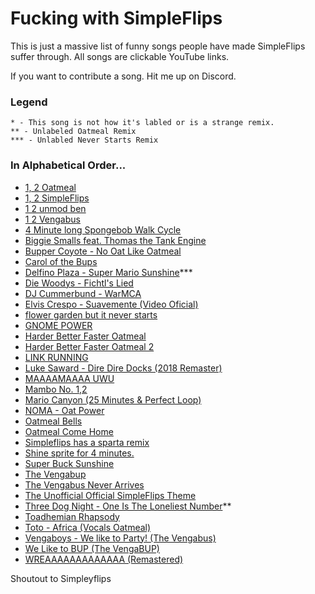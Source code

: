 # Fucking with SimpleFlips
This is just a massive list of funny songs people have made SimpleFlips suffer through.
All songs are clickable YouTube links.

If you want to contribute a song. Hit me up on Discord.

### Legend
```
* - This song is not how it's labled or is a strange remix.
** - Unlabeled Oatmeal Remix
*** - Unlabled Never Starts Remix
```

### In Alphabetical Order...
- [1, 2 Oatmeal](https://www.youtube.com/watch?v=0Dpw0VvH4m0)
- [1, 2 SimpleFlips](https://www.youtube.com/watch?v=ljWt1ejRszk)
- [1 2 unmod ben](https://www.youtube.com/watch?v=jzUFMoJdWws)
- [1 2 Vengabus](https://www.youtube.com/watch?v=ZEt7KMekpms)
- [4 Minute long Spongebob Walk Cycle](https://www.youtube.com/watch?v=njX1bypJeY4)
- [Biggie Smalls feat. Thomas the Tank Engine](https://www.youtube.com/watch?v=ETfiUYij5UE)
- [Bupper Coyote - No Oat Like Oatmeal](https://www.youtube.com/watch?v=F3Hh8KN4zFk)
- [Carol of the Bups](https://www.youtube.com/watch?v=mdh-Eah63Yg)
- [Delfino Plaza - Super Mario Sunshine](https://www.youtube.com/watch?v=ds6I5sUBGtw)***
- [Die Woodys - Fichtl's Lied](https://www.youtube.com/watch?v=dP9Wp6QVbsk)
- [DJ Cummerbund - WarMCA](https://www.youtube.com/watch?v=LjDVVLLhr_M)
- [Elvis Crespo - Suavemente (Video Oficial)](https://www.youtube.com/watch?v=WPiEbYSF9kE)
- [flower garden but it never starts](https://www.youtube.com/watch?v=n95ZI3YDsFc)
- [GNOME POWER](https://www.youtube.com/watch?v=ltSQ-czeDEE)
- [Harder Better Faster Oatmeal](https://www.youtube.com/watch?v=QmQ9GkzptLQ)
- [Harder Better Faster Oatmeal 2](https://www.youtube.com/watch?v=VYd3bOzLU1U)
- [LINK RUNNING](https://www.youtube.com/watch?v=eaDeTV-LLYA)
- [Luke Saward - Dire Dire Docks (2018 Remaster)](https://www.youtube.com/watch?v=CxBxc4swvDE)
- [MAAAAMAAAA UWU](https://www.youtube.com/watch?v=h4aYzKb0Cx8)
- [Mambo No. 1,2](https://www.youtube.com/watch?v=wTr0P1Grc2g)
- [Mario Canyon (25 Minutes & Perfect Loop)](https://www.youtube.com/watch?v=wiofMlBsgjY)
- [NOMA - Oat Power](https://www.youtube.com/watch?v=7rydGZ8Ezv4)
- [Oatmeal Bells](https://www.youtube.com/watch?v=7x_rOOT6UMs)
- [Oatmeal Come Home](https://www.youtube.com/watch?v=2FrHv32cE9s)
- [Simpleflips has a sparta remix](https://www.youtube.com/watch?v=jDYTHK2eQ-o)
- [Shine sprite for 4 minutes.](https://www.youtube.com/watch?v=3BwwbcO7yJ8)
- [Super Buck Sunshine](https://www.youtube.com/watch?v=tifbKQt51WY)
- [The Vengabup](https://www.youtube.com/watch?v=wUH0DiLdC0w)
- [The Vengabus Never Arrives](https://www.youtube.com/watch?v=zmAggvckIME)
- [The Unofficial Official SimpleFlips Theme](https://www.youtube.com/watch?v=wcoGikN8lJg)
- [Three Dog Night - One Is The Loneliest Number](https://www.youtube.com/watch?v=9nr2qJjvoB0)**
- [Toadhemian Rhapsody](https://www.youtube.com/watch?v=foS1bG8p2K0)
- [Toto - Africa (Vocals Oatmeal)](https://www.youtube.com/watch?v=_Y-p8LuB6VE)
- [Vengaboys - We like to Party! (The Vengabus)](https://www.youtube.com/watch?v=6Zbi0XmGtMw)
- [We Like to BUP (The VengaBUP)](https://www.youtube.com/watch?v=I-82cdMjAd8)
- [WREAAAAAAAAAAAAA (Remastered)](https://www.youtube.com/watch?v=VYd3bOzLU1U)

Shoutout to Simpleyflips
